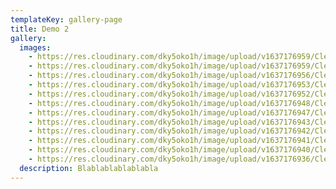 ```yaml
---
templateKey: gallery-page
title: Demo 2
gallery:
  images:
    - https://res.cloudinary.com/dky5oko1h/image/upload/v1637176959/Clean%20lines%20/Gallery%20two/jason-ortego-buF62ewDLcQ-unsplash_glcdtg.jpg
    - https://res.cloudinary.com/dky5oko1h/image/upload/v1637176959/Clean%20lines%20/Gallery%20two/thomas-kelley-JoH60FhTp50-unsplash_w3zchi.jpg
    - https://res.cloudinary.com/dky5oko1h/image/upload/v1637176956/Clean%20lines%20/Gallery%20two/fabian-quintero-UWQP2mh5YJI-unsplash_fewjgn.jpg
    - https://res.cloudinary.com/dky5oko1h/image/upload/v1637176953/Clean%20lines%20/Gallery%20two/kunal-shinde--f0YLss50Bs-unsplash_s6t38f.jpg
    - https://res.cloudinary.com/dky5oko1h/image/upload/v1637176952/Clean%20lines%20/Gallery%20two/niko-photos-tGTVxeOr_Rs-unsplash_hvgl02.jpg
    - https://res.cloudinary.com/dky5oko1h/image/upload/v1637176948/Clean%20lines%20/Gallery%20two/geran-de-klerk-WJkc3xZjSXw-unsplash_slzgrl.jpg
    - https://res.cloudinary.com/dky5oko1h/image/upload/v1637176947/Clean%20lines%20/Gallery%20two/justin-kauffman-a8lTjWJJgLA-unsplash_yqcub6.jpg
    - https://res.cloudinary.com/dky5oko1h/image/upload/v1637176943/Clean%20lines%20/Gallery%20two/eberhard-grossgasteiger-pBgnT4KH8d4-unsplash_woci2u.jpg
    - https://res.cloudinary.com/dky5oko1h/image/upload/v1637176942/Clean%20lines%20/Gallery%20two/nikola-majksner-hXNGeAFOgT4-unsplash_buzkom.jpg
    - https://res.cloudinary.com/dky5oko1h/image/upload/v1637176941/Clean%20lines%20/Gallery%20two/goutham-krishna-h5wvMCdOV3w-unsplash_mrspu3.jpg
    - https://res.cloudinary.com/dky5oko1h/image/upload/v1637176940/Clean%20lines%20/Gallery%20two/jay-mantri-TFyi0QOx08c-unsplash_twx0mv.jpg
    - https://res.cloudinary.com/dky5oko1h/image/upload/v1637176936/Clean%20lines%20/Gallery%20two/daniel-roe-lpjb_UMOyx8-unsplash_gexiji.jpg
  description: Blablablablablabla
---
```

